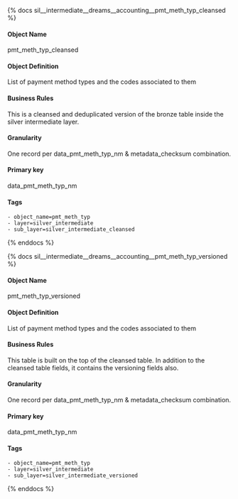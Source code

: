 {% docs sil__intermediate__dreams__accounting__pmt_meth_typ_cleansed %}

#### Object Name
pmt_meth_typ_cleansed

#### Object Definition
List of payment method types and the codes associated to them

#### Business Rules
This is a cleansed and deduplicated version of the bronze table inside the silver intermediate layer.

#### Granularity
One record per data_pmt_meth_typ_nm & metadata_checksum combination.

#### Primary key
data_pmt_meth_typ_nm

#### Tags
    - object_name=pmt_meth_typ
    - layer=silver_intermediate
    - sub_layer=silver_intermediate_cleansed

{% enddocs %}

{% docs sil__intermediate__dreams__accounting__pmt_meth_typ_versioned %}

#### Object Name
pmt_meth_typ_versioned

#### Object Definition
List of payment method types and the codes associated to them

#### Business Rules
This table is built on the top of the cleansed table. In addition to the cleansed table fields, it contains the versioning fields also.

#### Granularity
One record per data_pmt_meth_typ_nm & metadata_checksum combination.

#### Primary key
data_pmt_meth_typ_nm

#### Tags
    - object_name=pmt_meth_typ
    - layer=silver_intermediate
    - sub_layer=silver_intermediate_versioned

{% enddocs %}